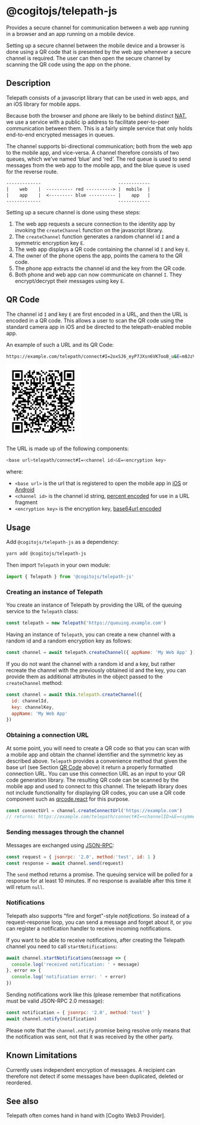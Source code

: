 # @cogitojs/telepath-js

Provides a secure channel for communication between a web app running in a browser and an app running on a mobile device.

Setting up a secure channel between the mobile device and a browser is done using a QR code that is presented by the web app whenever a secure channel is required. The user can then open the secure channel by scanning the QR code using the app on the phone.

## Description

Telepath consists of a javascript library that can be used in web apps, and an iOS library for mobile apps.

Because both the browser and phone are likely to be behind distinct [NAT], we use a service with a public ip address to facilitate peer-to-peer communication between them. This is a fairly simple service that only holds end-to-end encrypted messages in queues.

The channel supports bi-directional communication; both from the web app to the mobile app, and vice-versa. A channel therefore consists of two queues, which we’ve named ‘blue’ and ‘red’. The red queue is used to send messages from the web app to the mobile app, and the blue queue is used for the reverse route.

    -------------                             ------------
    |    web    |  ---------- red ----------> |  mobile  |
    |    app    |  <--------- blue ---------- |    app   |
    -------------                             ------------

Setting up a secure channel is done using these steps:

1. The web app requests a secure connection to the identity app by invoking the `createChannel` function on the javascript library.
2. The `createChannel` function generates a random channel id `I` and a symmetric encryption key `E`.
3. The web app displays a QR code containing the channel id `I` and key `E`.
4. The owner of the phone opens the app, points the camera to the QR code.
5. The phone app extracts the channel id and the key from the QR code.
6. Both phone and web app can now communicate on channel `I`. They encrypt/decrypt their messages using key `E`.

[NAT]: https://en.wikipedia.org/wiki/Network_address_translation

## QR Code

The channel id `I` and key `E` are first encoded in a URL, and then the URL is encoded in a QR code. This allows a user to scan the QR code using the standard camera app in iOS and be directed to the telepath-enabled mobile app.

An example of such a URL and its QR Code:

```bash
https://example.com/telepath/connect#I=2oxSJ6_eyP7JXsn6VK7ooB_u&E=m8JzVbVlEwlzzR0-o8-AU0F6oONYcqvLW5YVLvLLP6s
```

![Example QR Code](images/ExampleQRCode.png)

The URL is made up of the following components:

```bash
<base url>telepath/connect#I=<channel id>&E=<encryption key>
```

where:

* `<base url>` is the url that is registered to open the mobile app in [iOS](https://developer.apple.com/library/content/documentation/General/Conceptual/AppSearch/UniversalLinks.html) or [Android](https://developer.android.com/training/app-links/deep-linking.html)
* `<channel id>` is the channel id string, [percent encoded](https://tools.ietf.org/html/rfc3986#section-2.1) for use in a URL fragment
* `<encryption key>` is the encryption key, [base64url encoded](https://tools.ietf.org/html/rfc4648#section-5)

## Usage

Add `@cogitojs/telepath-js` as a dependency:

```bash
yarn add @cogitojs/telepath-js
```

Then import `Telepath` in your own module:

```javascript
import { Telepath } from '@cogitojs/telepath-js'
```

### Creating an instance of Telepath

You create an instance of Telepath by providing the URL of the queuing
service to the `Telepath` class:

```javascript
const telepath = new Telepath('https://queuing.example.com')
```

Having an instance of `Telepath`, you can create a new channel
with a random id and a random encryption key as follows:

```javascript
const channel = await telepath.createChannel({ appName: 'My Web App' })
```

If you do not want the channel with a random id and a key, but rather recreate
the channel with the previously obtained id and the key, you can provide them
as additional attributes in the object passed to the `createChannel` method:

```javascript
const channel = await this.telepath.createChannel({
  id: channelId,
  key: channelKey,
  appName: 'My Web App'
})
```

### Obtaining a connection URL

At some point, you will need to create a QR code so that you can scan
with a mobile app and obtain the channel identifier and the symmetric
key as described above. `Telepath` provides a convenience method that given the base url
(see Section [QR Code](#qr-code) above) it return a properly formatted connection URL.
You can use this connection URL as an input to your QR code generation library.
The resulting QR code can be scanned by the mobile
app and used to connect to this channel. The telepath library does not include
functionality for displaying QR codes, you can use a QR code component such as
[qrcode.react][qrcode] for this purpose.

```javascript
const connectUrl = channel.createConnectUrl('https://example.com')
// returns: https://example.com/telepath/connect#I=<channelID>&E=<symmetricKey>
```

### Sending messages through the channel

Messages are exchanged using [JSON-RPC][json-rpc]:

```javascript
const request = { jsonrpc: '2.0', method:'test', id: 1 }
const response = await channel.send(request)
```

The `send` method returns a promise. The queuing service will be polled for a
response for at least 10 minutes. If no response is available after this time it
will return `null`.

[qrcode]: https://www.npmjs.com/package/qrcode.react
[json-rpc]: http://www.jsonrpc.org/specification

### Notifications

Telepath also supports "fire and forget"-style *notifications*. So
instead of a request-response loop, you can send a message and forget
about it, or you can register a notification handler to receive
incoming notifications.

If you want to be able to receive notifications, after creating the
Telepath channel you need to call `startNotifications`:

```javascript
await channel.startNotifications(message => {
  console.log('received notification: ' + message)
}, error => {
  console.log('notification error: ' + error)
})
```

Sending notifications work like this (please remember that
notifications must be valid JSON-RPC 2.0 message):

```javascript
const notification = { jsonrpc: '2.0', method:'test' }
await channel.notify(notification)
```

Please note that the `channel.notify` promise being resolve only means
that the notification was sent, not that it was received by the other
party.

## Known Limitations

Currently uses independent encryption of messages. A recipient can therefore not detect if some messages have been duplicated, deleted or reordered.

## See also

Telepath often comes hand in hand with [Cogito Web3 Provider].

[Cogito Web3]: https://cogito.mobi/components/cogito-web3-provider
